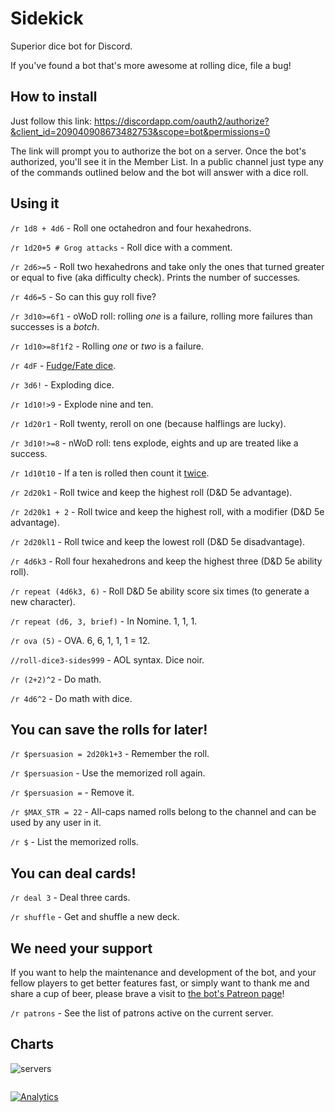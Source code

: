 # Sidekick
Superior dice bot for Discord.

If you've found a bot that's more awesome at rolling dice, file a bug!

## How to install

Just follow this link:
https://discordapp.com/oauth2/authorize?&client_id=209040908673482753&scope=bot&permissions=0

The link will prompt you to authorize the bot on a server. Once the bot's authorized, you'll see it in the Member List. In a public channel just type any of the commands outlined below and the bot will answer with a dice roll.

## Using it

`/r 1d8 + 4d6` - Roll one octahedron and four hexahedrons.

`/r 1d20+5 # Grog attacks` - Roll dice with a comment.

`/r 2d6>=5` - Roll two hexahedrons and take only the ones that turned greater or equal to five (aka difficulty check). Prints the number of successes.

`/r 4d6=5` - So can this guy roll five?

`/r 3d10>=6f1` - oWoD roll: rolling *one* is a failure, rolling more failures than successes is a *botch*.

`/r 1d10>=8f1f2` - Rolling *one* or *two* is a failure.

`/r 4dF` - [Fudge/Fate dice](http://rpg.stackexchange.com/questions/1765/what-game-circumstance-uses-fudge-dice).

`/r 3d6!` - Exploding dice.

`/r 1d10!>9` - Explode nine and ten.

`/r 1d20r1` - Roll twenty, reroll on one (because halflings are lucky).

`/r 3d10!>=8` - nWoD roll: tens explode, eights and up are treated like a success.

`/r 1d10t10` - If a ten is rolled then count it [twice](https://github.com/ArtemGr/Sidekick/issues/151).

`/r 2d20k1` - Roll twice and keep the highest roll (D&D 5e advantage).

`/r 2d20k1 + 2` - Roll twice and keep the highest roll, with a modifier (D&D 5e advantage).

`/r 2d20kl1` - Roll twice and keep the lowest roll (D&D 5e disadvantage).

`/r 4d6k3` - Roll four hexahedrons and keep the highest three (D&D 5e ability roll).

`/r repeat (4d6k3, 6)` - Roll D&D 5e ability score six times (to generate a new character).

`/r repeat (d6, 3, brief)` - In Nomine. 1, 1, 1.

`/r ova (5)` - OVA. 6, 6, 1, 1, 1 = 12.

`//roll-dice3-sides999` - AOL syntax. Dice noir.

`/r (2+2)^2` - Do math.

`/r 4d6^2` - Do math with dice.

## You can save the rolls for later!

`/r $persuasion = 2d20k1+3` - Remember the roll.

`/r $persuasion` - Use the memorized roll again.

`/r $persuasion =` - Remove it.

`/r $MAX_STR = 22` - All-caps named rolls belong to the channel and can be used by any user in it.

`/r $` - List the memorized rolls.

## You can deal cards!

`/r deal 3` - Deal three cards.

`/r shuffle` - Get and shuffle a new deck.

## We need your support

If you want to help the maintenance and development of the bot, and your fellow players to get better features fast,
or simply want to thank me and share a cup of beer,
please brave a visit to [the bot's Patreon page](https://www.patreon.com/SidekickBot)!

`/r patrons` - See the list of patrons active on the current server.

## Charts

![servers](https://blooks.today/r/sidekick-servers.gif)

```
```
[![Analytics](https://ga-beacon.appspot.com/UA-83241762-1/README)](https://github.com/igrigorik/ga-beacon)
